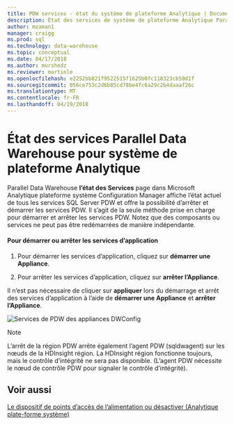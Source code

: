 ```yaml
---
title: PDW services - état du système de plateforme Analytique | Documents Microsoft
description: État des services de système de plateforme Analytique Parallel Data Warehouse (PDW).
author: mzaman1
manager: craigg
ms.prod: sql
ms.technology: data-warehouse
ms.topic: conceptual
ms.date: 04/17/2018
ms.author: murshedz
ms.reviewer: martinle
ms.openlocfilehash: e2252bb821f9522515f1625b0fc118323cb50d1f
ms.sourcegitcommit: 056ce753c2d6b85cd78be4fc6a29c2b4daaaf26c
ms.translationtype: MT
ms.contentlocale: fr-FR
ms.lasthandoff: 04/19/2018
---
```

# <a name="parallel-data-warehouse-services-status-for-analytics-platform-system"></a>État des services Parallel Data Warehouse pour système de plateforme Analytique
Parallel Data Warehouse **l’état des Services** page dans Microsoft Analytique plateforme système Configuration Manager affiche l’état actuel de tous les services SQL Server PDW et offre la possibilité d’arrêter et démarrer les services PDW. Il s’agit de la seule méthode prise en charge pour démarrer et arrêter les services PDW. Notez que des composants ou services ne peut pas être redémarrées de manière indépendante.  
  
#### <a name="to-start-or-stop-the-appliance-services"></a>Pour démarrer ou arrêter les services d’application  
  
1.  Pour démarrer les services d’application, cliquez sur **démarrer une Appliance**.  
  
2.  Pour arrêter les services d’application, cliquez sur **arrêter l’Appliance**.  
  
Il n’est pas nécessaire de cliquer sur **appliquer** lors du démarrage et arrêt des services d’application à l’aide de **démarrer une Appliance** et **arrêter l’Appliance**.  
  
![Services de PDW des appliances DWConfig](./media/pdw-services-status/SQL_Server_PDW_DWConfig_ApplPDWServices.png "SQL_Server_PDW_DWConfig_ApplPDWServices")  
  
> [!NOTE]  
> L’arrêt de la région PDW arrête également l’agent PDW (sqldwagent) sur les nœuds de la HDInsight région. La HDInsight région fonctionne toujours, mais le contrôle d’intégrité ne sera pas disponible. (L’agent PDW nécessite le nœud de contrôle PDW pour signaler le contrôle d’intégrité).  
  
## <a name="see-also"></a>Voir aussi  
[Le dispositif de points d’accès de l’alimentation ou désactiver &#40;Analytique plate-forme système&#41;](power-the-aps-appliance-on-or-off.md)  
  
